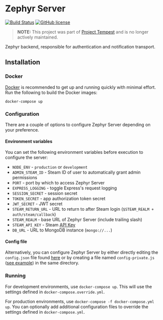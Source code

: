 Zephyr Server
=============

[![Build Status](https://travis-ci.org/ZephyrVR/server.svg?branch=master)](https://travis-ci.org/ZephyrVR/server)
[![GitHub license](https://img.shields.io/badge/license-MIT-blue.svg)](https://raw.githubusercontent.com/ZephyrVR/server/master/LICENSE)

> **NOTE:** This project was part of [Project Tempest](https://github.com/ZephyrVR/documents/blob/master/project-tempest.md) and is no longer actively maintained.

Zephyr backend, responsible for authentication and notification transport.

## Installation

### Docker
[Docker](https://www.docker.com/) is recommended to get up and running quickly with minimal effort. Run the following to build the Docker images:

`docker-compose up`

### Configuration
There are a couple of options to configure Zephyr Server depending on your preference.

#### Environment variables
You can set the following environment variables before execution to configure the server:

 * `NODE_ENV` - `production` or `development`
 * `ADMIN_STEAM_ID` - Steam ID of user to automatically grant admin permissions
 * `PORT` - port by which to access Zephyr Server
 * `EXPRESS_LOGGING` - toggle Express's request logging
 * `SESSION_SECRET` - session secret
 * `TOKEN_SECRET` - app authorization token secret
 * `JWT_SECRET` - JWT secret
 * `STEAM_RETURN_URL` - URL to return to after Steam login (`$STEAM_REALM + auth/steam/callback`)
 * `STEAM_REALM` - base URL of Zephyr Server (include trailing slash)
 * `STEAM_API_KEY` - Steam [API Key](https://steamcommunity.com/dev/apikey)
 * `DB_URL` - URL to MongoDB instance (`mongo://...`)

#### Config file
Alternatively, you can configure Zephyr Server by either directly editing the `config.json` file found [here](https://github.com/ZephyrVR/server/blob/master/config/config.js) or by creating a file named `config-private.js` ([see example](https://gist.github.com/ThomasGaubert/6e3d2fffc2669e2d74d10b24cbd84f33)) in the same directory.

### Running
For development environments, use `docker-compose up`. This will use the settings defined in `docker-compose.override.yml`.

For production environments, use `docker-compose -f docker-compose.yml up`. You can optionally add additional configuration files to override the settings defined in `docker-compose.yml`.
